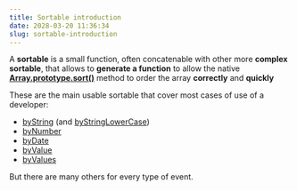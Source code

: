 ```yaml
---
title: Sortable introduction
date: 2028-03-20 11:36:34
slug: sortable-introduction
---
```


A **sortable** is a small function, often concatenable with other more **complex sortable**,
 that allows to **generate a function** to allow the native 
 [**Array.prototype.sort()**](https://developer.mozilla.org/it/docs/Web/JavaScript/Reference/Global_Objects/Array/sort)
  method to order the array **correctly** and **quickly**
  
These are the main usable sortable that cover most cases of use of a developer:

* [byString](by-string) (and [byStringLowerCase](by-stringLowerCase))
* [byNumber](by-number)
* [byDate](by-date)
* [byValue](by-value)
* [byValues](by-values)

But there are many others for every type of event.